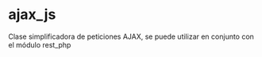 # ajax_js
Clase simplificadora de peticiones AJAX, se puede utilizar en conjunto  con el módulo rest_php
